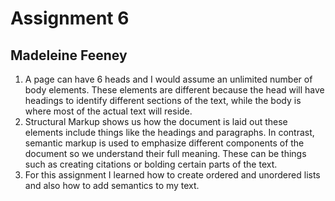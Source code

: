 # Assignment 6
## Madeleine Feeney
1. A page can have 6 heads and I would assume an unlimited number of body elements. These elements are different because the head will have headings to identify different sections of the text, while the body is where most of the actual text will reside.
2. Structural Markup shows us how the document is laid out these elements include things like the headings and paragraphs. In contrast, semantic markup is used to emphasize different components of the document so we understand their full meaning. These can be things such as creating citations or bolding certain parts of the text.
3. For this assignment I learned how to create ordered and unordered lists and also how to add semantics to my text.
